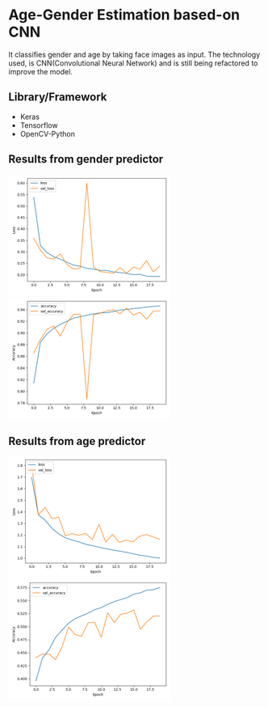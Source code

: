 # Age-Gender Estimation based-on CNN

It classifies gender and age by taking face images as input. The technology used, is CNN(Convolutional Neural Network) and is still being refactored to improve the model.

## Library/Framework
- Keras
- Tensorflow
- OpenCV-Python

## Results from gender predictor
<span style="display: inline-block;">
  <img src="plot_img/gender_predictor_plot_loss.png" width="320" height="240" />
</span>
<span style="display: inline-block;">
  <img src="plot_img/gender_predictor_plot_acc.png" width="320" height="240" />
</span>

## Results from age predictor
<span style="display: inline-block;">
  <img src="plot_img/age_predictor_plot_loss.png" width="320" height="240" />
</span>
<span style="display: inline-block;">
  <img src="plot_img/age_predictor_plot_acc.png" width="320" height="240" />
</span>